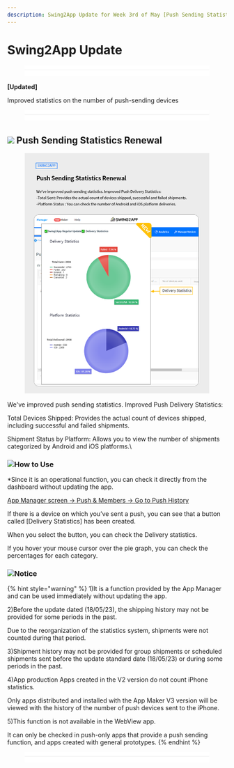 ```yaml
---
description: Swing2App Update for Week 3rd of May [Push Sending Statistics Improved]
---
```


# Swing2App Update

<figure><img src=".gitbook/assets/구분선.PNG" alt=""><figcaption></figcaption></figure>

**\[Updated]**

Improved statistics on the number of push-sending devices

<figure><img src=".gitbook/assets/구분선.PNG" alt=""><figcaption></figcaption></figure>

## ![](https://ncdn2.swing2app.co.kr/public/swing\_notice\_editor\_attach/10271686/20233303.png) **Push Sending Statistics Renewal**

<div align="left">

<figure><img src=".gitbook/assets/en_푸시발송통계업데이트.png" alt=""><figcaption></figcaption></figure>

</div>

We've improved push sending statistics.  Improved Push Delivery Statistics:

Total Devices Shipped: Provides the actual count of devices shipped, including successful and failed shipments.

Shipment Status by Platform: Allows you to view the number of shipments categorized by Android and iOS platforms.\


### &#x20;![](https://ncdn2.swing2app.co.kr/public/swing\_notice\_editor\_attach/10707653/20235803.png)**How to Use**

\*Since it is an operational function, you can check it directly from the dashboard without updating the app.&#x20;

[App Manager screen → Push & Members → Go to Push History](https://www.swing2app.com/view/push\_list)&#x20;

If there is a device on which you’ve sent a push, you can see that a button called \[Delivery Statistics] has been created.&#x20;

When you select the button, you can check the Delivery statistics.&#x20;

If you hover your mouse cursor over the pie graph, you can check the percentages for each category.&#x20;



### ![](.gitbook/assets/warning-\(2\).png)**Notice**

{% hint style="warning" %}
1\)It is a function provided by the App Manager and can be used immediately without updating the app.

2\)Before the update dated (18/05/23), the shipping history may not be provided for some periods in the past.

Due to the reorganization of the statistics system, shipments were not counted during that period.

3\)Shipment history may not be provided for group shipments or scheduled shipments sent before the update standard date (18/05/23) or during some periods in the past.

4\)App production Apps created in the V2 version do not count iPhone statistics.

Only apps distributed and installed with the App Maker V3 version will be viewed with the history of the number of push devices sent to the iPhone.

5\)This function is not available in the WebView app.

It can only be checked in push-only apps that provide a push sending function, and apps created with general prototypes.&#x20;
{% endhint %}

<figure><img src=".gitbook/assets/구분선 (1).PNG" alt=""><figcaption></figcaption></figure>


